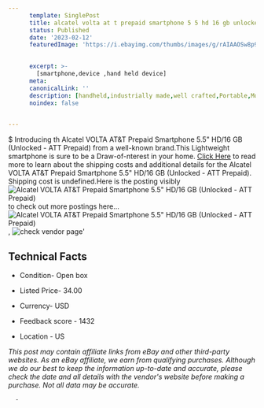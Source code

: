 ```yaml
---
      template: SinglePost
      title: alcatel volta at t prepaid smartphone 5 5 hd 16 gb unlocked att prepaid 
      status: Published
      date: '2023-02-12'
      featuredImage: 'https://i.ebayimg.com/thumbs/images/g/rAIAAOSw8p9j6FOr/s-l225.jpg'
       

      excerpt: >-
        [smartphone,device ,hand held device]
      meta:
      canonicalLink: ''
      description: [handheld,industrially made,well crafted,Portable,Mobile,Compact,Convenient,Lightweight,Maneuverable,Man-portable,Miniature,Carriable,Hand-held,Light,Holdable,Transportable,Mobile device,Pocket-sized,On-the-go,Wireless,Cordless,Compact size,Convenient size, smartphone,device ,hand held device]
      noindex: false
      

---
```

$
      Introducing th Alcatel VOLTA  AT&T Prepaid Smartphone 5.5" HD/16 GB (Unlocked - ATT Prepaid) from a well-known brand.This Lightweight smartphone is sure to be a Draw-of-nterest in your home. [Click Here](https://www.ebay.com/itm/115704050683?hash=item1af07fb3fb%3Ag%3ArAIAAOSw8p9j6FOr&mkevt=1&mkcid=1&mkrid=711-53200-19255-0&campid=%253CePNCampaignId%253E&customid=%253CreferenceId%253E&toolid=10049) to read more to learn about the shipping costs and additional details for the Alcatel VOLTA  AT&T Prepaid Smartphone 5.5" HD/16 GB (Unlocked - ATT Prepaid). Shipping cost is undefined.Here is the posting visibly ![Alcatel VOLTA  AT&T Prepaid Smartphone 5.5" HD/16 GB (Unlocked - ATT Prepaid)](https://i.ebayimg.com/thumbs/images/g/rAIAAOSw8p9j6FOr/s-l225.jpg) to check out more postings here... ![Alcatel VOLTA  AT&T Prepaid Smartphone 5.5" HD/16 GB (Unlocked - ATT Prepaid)](https://i.ebayimg.com/images/g/rAIAAOSw8p9j6FOr/s-l1600.jpg), ![check vendor page](https://origin-galleryplus.ebayimg.com/ws/web/115704050683_2_0_1/225x225.jpg,https://origin-galleryplus.ebayimg.com/ws/web/115704050683_3_0_1/225x225.jpg,https://origin-galleryplus.ebayimg.com/ws/web/115704050683_4_0_1/225x225.jpg,https://origin-galleryplus.ebayimg.com/ws/web/115704050683_5_0_1/225x225.jpg)'

      

 ## Technical Facts 



     
      

 - Condition- Open box 


      

 - Listed Price- 34.00 


      

 - Currency- USD 


      

 - Feedback score - 1432 


      

 - Location - US 


      
      

 *_This post may contain affiliate links from eBay and other third-party websites. As an eBay affiliate, we earn from qualifying purchases. Although we do our best to keep the information up-to-date and accurate, please check the date and all details with the vendor's website before making a purchase. Not all data may be accurate._*




      -
